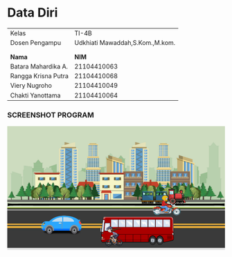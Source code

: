 # Data Diri
|  |  |
|--|--|
| Kelas | TI-4B |
| Dosen Pengampu | Udkhiati Mawaddah,S.Kom.,M.kom. |
|  |  |
|  |  |
|**Nama**| **NIM**|
|Batara Mahardika A. |21104410063|
|Rangga Krisna Putra |21104410068|
|Viery Nugroho |21104410049|
|Chakti Yanottama |21104410064|


### SCREENSHOT PROGRAM
![Aplikasi Gue](https://github.com/vierynugroho/grafkom_transportasi/blob/main/grafkom_transportasi.png?raw=true)
